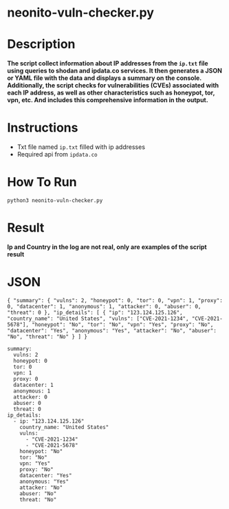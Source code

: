 # neonito-vuln-checker.py

# Description
**The script collect information about IP addresses from the `ip.txt` file using queries to shodan and ipdata.co services. It then generates a JSON or YAML file with the data and displays a summary on the console. Additionally, the script checks for vulnerabilities (CVEs) associated with each IP address, as well as other characteristics such as honeypot, tor, vpn, etc. And includes this comprehensive information in the output.**

# Instructions
- Txt file named `ip.txt` filled with ip addresses
- Required api from `ipdata.co`

# How To Run
`python3 neonito-vuln-checker.py`

# Result 

**Ip and Country in the log are not real, only are examples of the script result**
# JSON

``{
  "summary": {
    "vulns": 2,
    "honeypot": 0,
    "tor": 0,
    "vpn": 1,
    "proxy": 0,
    "datacenter": 1,
    "anonymous": 1,
    "attacker": 0,
    "abuser": 0,
    "threat": 0
  },
  "ip_details": [
    {
      "ip": "123.124.125.126",
      "country_name": "United States",
      "vulns": ["CVE-2021-1234", "CVE-2021-5678"],
      "honeypot": "No",
      "tor": "No",
      "vpn": "Yes",
      "proxy": "No",
      "datacenter": "Yes",
      "anonymous": "Yes",
      "attacker": "No",
      "abuser": "No",
      "threat": "No"
    }
  ]
}``

```
summary:
  vulns: 2
  honeypot: 0
  tor: 0
  vpn: 1
  proxy: 0
  datacenter: 1
  anonymous: 1
  attacker: 0
  abuser: 0
  threat: 0
ip_details:
  - ip: "123.124.125.126"
    country_name: "United States"
    vulns:
      - "CVE-2021-1234"
      - "CVE-2021-5678"
    honeypot: "No"
    tor: "No"
    vpn: "Yes"
    proxy: "No"
    datacenter: "Yes"
    anonymous: "Yes"
    attacker: "No"
    abuser: "No"
    threat: "No"
